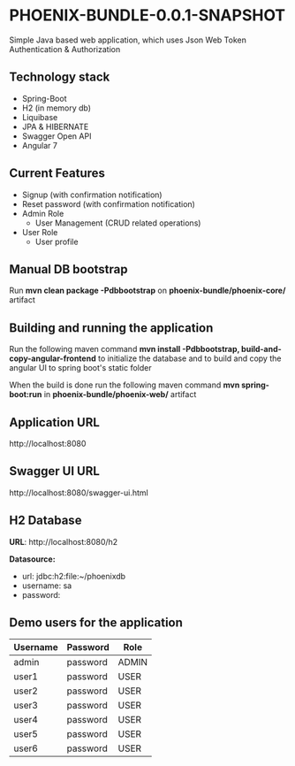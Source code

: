 # PHOENIX-BUNDLE-0.0.1-SNAPSHOT

Simple Java based web application, which uses Json Web Token Authentication & Authorization
## Technology stack
- Spring-Boot
- H2 (in memory db)
- Liquibase
- JPA & HIBERNATE
- Swagger Open API
- Angular 7

## Current Features
- Signup (with confirmation notification)
- Reset password (with confirmation notification)
- Admin Role
    - User Management (CRUD related operations)
- User Role
    - User profile
  
## Manual DB bootstrap

Run **mvn clean package -Pdbbootstrap** on **phoenix-bundle/phoenix-core/** artifact
## Building and running the application

Run the following maven command **mvn install -Pdbbootstrap, build-and-copy-angular-frontend** to initialize the database and to build and copy the angular UI to spring boot's static folder

When the build is done run the following maven command **mvn spring-boot:run**
in **phoenix-bundle/phoenix-web/** artifact

## Application URL
http://localhost:8080

## Swagger UI URL
http://localhost:8080/swagger-ui.html

## H2 Database 
**URL**:  http://localhost:8080/h2

**Datasource:**
 - url: jdbc:h2:file:~/phoenixdb
 - username: sa
 - password: 


## Demo users for the application

| Username |  Password | Role  |
|----------|-----------|-------|
|  admin   | password  | ADMIN |
|  user1   | password  | USER  |
|  user2   | password  | USER  | 
|  user3   | password  | USER  |
|  user4   | password  | USER  | 
|  user5   | password  | USER  | 
|  user6   | password  | USER  | 
